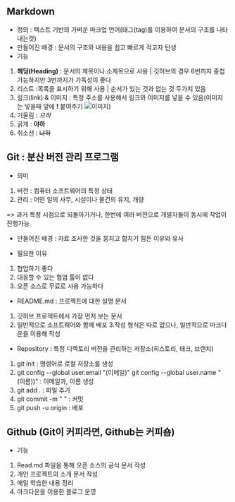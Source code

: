 ## Markdown
- 정의 : 텍스트 기반의 가벼운 마크업 언어(태그(tag)를 이용하여 문서의 구조를 나타내는것)
- 만들어진 배경 : 문서의 구조와 내용을 쉽고 빠르게 적고자 탄생
- 기능
1. **헤딩(Heading)** : 문서의 제목이나 소제목으로 사용 | 깃허브의 경우 6번까지 중첩 가능하지만 3번까지가 가독성이 좋다
2. 리스트 :목록을 표시하기 위해 사용 | 순서가 있는 것과 없는 것 두가지 있음
3. 링크(link) & 이미지 : 특정 주소를 사용해서 링크와 이미지를 넣을 수 있음(이미지는 넣을때 앞에 **!** 붙여주기 ![이미지](주소))
4. 기울림  : *으하*
5. 굵게 : **야하**
6. 취소선 : ~~냐하~~

## Git : 분산 버전 관리 프로그램

- 의미 
1. 버전 : 컴퓨터 소프트웨어의 특정 상태
2. 관리 : 어떤 일의 사무, 시설이나 물건의 유지, 개량

=> 과거 특정 시점으로 되돌아가거나, 한번에 여러 버전으로 개발자들이 동시에 작업이 진행가능
 
 - 만들어진 배경 : 자료 조사한 것을 뭉치고 합치기 힘든 이유와 유사

 - 필요한 이유
 1. 협업하기 좋다
 2. 대응할 수 있는 협업 툴이 없다
 3. 오픈 소스로 무료로 사용 가능하다 

 - README.md : 프로젝트에 대한 설명 문서
 1. 깃허브 프로젝트에서 가장 먼저 보는 문서
 2. 일반적으로 소프트웨어와 함께 배포
 3.작성 형식은 따로 없으나, 일반적으로 마크다운을 이용해 작성 


- Repository : 특정 디렉토리 버전을 관리하는 저장소(히스토리, 태크, 브랜치)


1. git init : 명령어로 로컬 저장소를 생성
2. git config --global user.email "(이메일)"
git config --global user.name "(이름))" : 이메일과, 이름 생성
3. git add . : 파일 추가
4. git commit -m " " : 커밋
5. git push -u origin : 배포


## Github (Git이 커피라면, Github는 커피숍)

- 기능
1. Read.md 파일을 통해 오픈 소스의 공식 문서 작성
2. 개인 프로젝트의 소개 문서 작성
3. 매일 학습한 내용 정리
4. 마크다운을 이용한 블로그 운영
